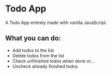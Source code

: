 # Todo App

A Todo App entirely made with vanilla JavaScript.

## What you can do:

- Add todos to the list
- Delete todos from the list
- Check unfinished todos when done or...
- Uncheck already finished todos
